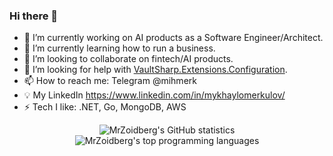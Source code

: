 ### Hi there 👋

- 🔭 I’m currently working on AI products as a Software Engineer/Architect.
- 🌱 I’m currently learning how to run a business.
- 👯 I’m looking to collaborate on fintech/AI products.
- 🤔 I’m looking for help with [VaultSharp.Extensions.Configuration](https://github.com/MrZoidberg/VaultSharp.Extensions.Configuration).
- 📫 How to reach me: Telegram @mihmerk
- 💡 My LinkedIn https://www.linkedin.com/in/mykhaylomerkulov/
- ⚡ Tech I like: .NET, Go, MongoDB, AWS


<p align="center">
<img align="center" alt="MrZoidberg's GitHub statistics" src="https://github-readme-stats.vercel.app/api?username=MrZoidberg&show_icons=true&count_private=true&include_all_commits=true" />
    <img align="center" alt="MrZoidberg's top programming languages" src="https://github-readme-stats.vercel.app/api/top-langs/?username=MrZoidberg&layout=compact" />
</p>

